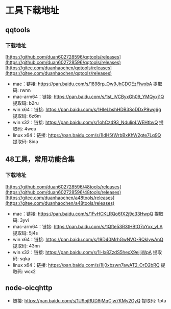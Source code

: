 # 工具下载地址

## qqtools

### 下载地址
[https://github.com/duan602728596/qqtools/releases](https://github.com/duan602728596/qqtools/releases)   
[https://gitee.com/duanhaochen/qqtools/releases](https://gitee.com/duanhaochen/qqtools/releases)
* mac：链接: https://pan.baidu.com/s/1898rp_Ow9JhCDOEzFlwxbA 提取码: rwnn
* mac-arm64：链接: https://pan.baidu.com/s/1st_lVCByxGh09_YMQyxj1Q 提取码: b2ru
* win x64：链接: https://pan.baidu.com/s/1HIeLbshHDB3SoDDxP9wg6g 提取码: 6z6m
* win x32：链接: https://pan.baidu.com/s/1ohCz493_NduIipLWEHtbvQ 提取码: 4weu
* linux x64：链接: https://pan.baidu.com/s/1IdH5fWrbBxKhW2gte7Lq9Q 提取码: 8ida

## 48工具，常用功能合集

### 下载地址
[https://github.com/duan602728596/48tools/releases](https://github.com/duan602728596/48tools/releases)   
[https://gitee.com/duanhaochen/a48tools/releases](https://gitee.com/duanhaochen/a48tools/releases)
* mac：链接: https://pan.baidu.com/s/1FvHCKLRQo6fX2j9c33HwpQ 提取码: 3yvi
* mac-arm64：链接: https://pan.baidu.com/s/1Qfte53R3tHBtO7oYxx_yLA 提取码: 5j4s
* win x64：链接: https://pan.baidu.com/s/19D40MrhGwNVO-RQklywAnQ 提取码: 43nn
* win x32：链接: https://pan.baidu.com/s/1I-Ix8ZzdS5hexX9ejljWpA 提取码: sqka
* linux x64：链接: https://pan.baidu.com/s/1Ij0xbzwn7awAT2_OrD2bRQ 提取码: wcx2

## node-oicqhttp

* 链接: https://pan.baidu.com/s/1U9ojRUD8jMqCjw7KMy2GyQ 提取码: 1pta
